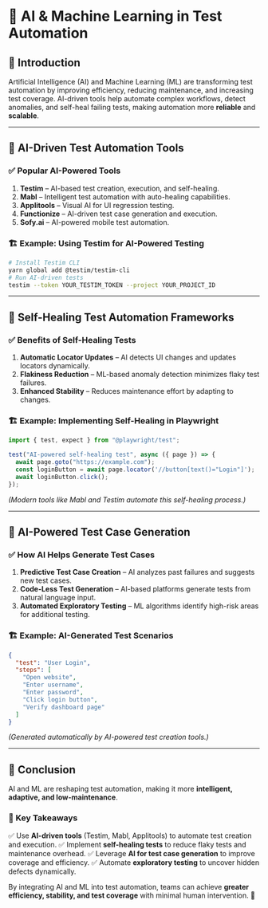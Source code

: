 # 🤖 AI & Machine Learning in Test Automation

## 📌 Introduction

Artificial Intelligence (AI) and Machine Learning (ML) are transforming test automation by improving efficiency, reducing maintenance, and increasing test coverage. AI-driven tools help automate complex workflows, detect anomalies, and self-heal failing tests, making automation more **reliable** and **scalable**.

---

## 🔹 AI-Driven Test Automation Tools

### ✅ Popular AI-Powered Tools

1. **Testim** – AI-based test creation, execution, and self-healing.
2. **Mabl** – Intelligent test automation with auto-healing capabilities.
3. **Applitools** – Visual AI for UI regression testing.
4. **Functionize** – AI-driven test case generation and execution.
5. **Sofy.ai** – AI-powered mobile test automation.

### 🏗 Example: Using Testim for AI-Powered Testing

```sh
# Install Testim CLI
yarn global add @testim/testim-cli
# Run AI-driven tests
testim --token YOUR_TESTIM_TOKEN --project YOUR_PROJECT_ID
```

---

## 🔹 Self-Healing Test Automation Frameworks

### ✅ Benefits of Self-Healing Tests

1. **Automatic Locator Updates** – AI detects UI changes and updates locators dynamically.
2. **Flakiness Reduction** – ML-based anomaly detection minimizes flaky test failures.
3. **Enhanced Stability** – Reduces maintenance effort by adapting to changes.

### 🏗 Example: Implementing Self-Healing in Playwright

```ts
import { test, expect } from "@playwright/test";

test("AI-powered self-healing test", async ({ page }) => {
  await page.goto("https://example.com");
  const loginButton = await page.locator('//button[text()="Login"]');
  await loginButton.click();
});
```

_(Modern tools like Mabl and Testim automate this self-healing process.)_

---

## 🔹 AI-Powered Test Case Generation

### ✅ How AI Helps Generate Test Cases

1. **Predictive Test Case Creation** – AI analyzes past failures and suggests new test cases.
2. **Code-Less Test Generation** – AI-based platforms generate tests from natural language input.
3. **Automated Exploratory Testing** – ML algorithms identify high-risk areas for additional testing.

### 🏗 Example: AI-Generated Test Scenarios

```json
{
  "test": "User Login",
  "steps": [
    "Open website",
    "Enter username",
    "Enter password",
    "Click login button",
    "Verify dashboard page"
  ]
}
```

_(Generated automatically by AI-powered test creation tools.)_

---

## 🎯 Conclusion

AI and ML are reshaping test automation, making it more **intelligent, adaptive, and low-maintenance**.

### 🔹 Key Takeaways

✅ Use **AI-driven tools** (Testim, Mabl, Applitools) to automate test creation and execution.
✅ Implement **self-healing tests** to reduce flaky tests and maintenance overhead.
✅ Leverage **AI for test case generation** to improve coverage and efficiency.
✅ Automate **exploratory testing** to uncover hidden defects dynamically.

By integrating AI and ML into test automation, teams can achieve **greater efficiency, stability, and test coverage** with minimal human intervention. 🚀
